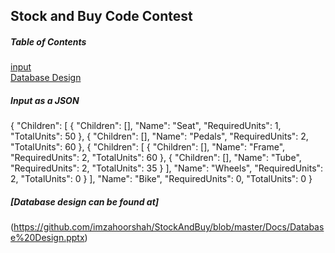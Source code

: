 ## Stock and Buy Code Contest

##### Table of Contents  
[input](#input)  
[Database Design](#db) 
<a name="input"/>
##### Input as a JSON
{
    "Children": [
      {
        "Children": [],
      "Name": "Seat",
      "RequiredUnits": 1,
      "TotalUnits": 50
      },
    {
        "Children": [],
      "Name": "Pedals",
      "RequiredUnits": 2,
      "TotalUnits": 60
    },
    {
        "Children": [
          {
            "Children": [],
          "Name": "Frame",
          "RequiredUnits": 2,
          "TotalUnits": 60
          },
        {
            "Children": [],
          "Name": "Tube",
          "RequiredUnits": 2,
          "TotalUnits": 35
        }
      ],
      "Name": "Wheels",
      "RequiredUnits": 2,
      "TotalUnits": 0
    }
  ],
  "Name": "Bike",
  "RequiredUnits": 0,
  "TotalUnits": 0
}
<a name="db"/>
##### [Database design can be found at] 
(https://github.com/imzahoorshah/StockAndBuy/blob/master/Docs/Database%20Design.pptx) 
